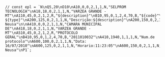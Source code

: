     // const epl = `N\nQ5,20\nD10\nA10,0,0,2,1,1,N,"SELPROM TECNOLOGIA"\nA18,18,0,2,1,1,N,"VARZEA GRANDE - MT"\nA110,45,0,2,1,2,R,"${description}"\nB10,95,0,1,2,4,70,B,"${code}"\nA10,194,0,1,1,1,N,"Código"\nA200,100,0,2,1,1,N,"Tipo: ${type}"\nA200,125,0,2,1,1,N,"Descrição:${description}"\nA200,150,0,2,1,1,N,"Resp.: Neusa"\n\nA410,0,0,2,1,1,N,"CAMARA MUNICIPAL DE"\nA418,18,0,2,1,1,N,"VARZEA GRANDE -MT"\nA510,45,0,2,1,2,R,"PROTOCOLO GERAL"\nB410,95,0,1,2,4,70,B,"2011010032"\nA410,1940,1,1,1,N,"Num.de protocolo"\nA600,100,0,2,1,1,N,"Data: 16/07/2010"\nA600,125,0,2,1,1,N,"Horario:11:23:05"\nA600,150,0,2,1,1,N,"Resp.: Neusa"\nP1`;
